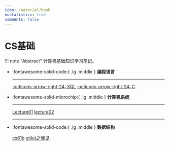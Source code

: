 ```yaml
---
icon: /material/book
nostatistics: true
comments: false
---
```


# CS基础

!!! note "Abstract"
    计算机基础知识学习笔记。

<div class="grid cards" markdown>

-   :fontawesome-solid-code:{ .lg .middle } __编程语言__

    ---
    
    
    [:octicons-arrow-right-24: SQL](language/SQL.md)
    [:octicons-arrow-right-24: C](language/c.md)

-   :fontawesome-solid-microchip:{ .lg .middle } __计算机系统__

    ---

    
    [Lecture01](csapp/lecture/01.md)
    [lecture02](csapp/lecture/02.md)

    ---

-   :fontawesome-solid-code:{ .lg .middle } __数据结构__

    [cs61b](cs61b/cs61b.md)
    [gitlet之我见](cs61b/gitlet之我见.md)
